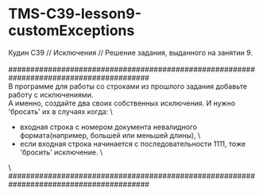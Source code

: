 # TMS-C39-lesson9-customExceptions
Кудин С39 // Исключения // Решение задания, выданного на занятии 9.\
\
######################################################################################## \
В программе для работы со строками из прошлого задания добавьте работу с исключениями. \
А именно, создайте два своих собственных исключения. И нужно 'бросать' их в случаях когда: \
- входная строка с номером документа невалидного формата(например, большей или меньшей длины), \ 
- если входная строка начинается с последовательности 1111, тоже 'бросить' исключение. \
<a/>
 \
########################################################################################
